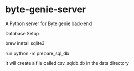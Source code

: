 # byte-genie-server
A Python server for Byte genie back-end

Database Setup 

brew install sqlite3

run python -m prepare_sql_db

It will create a file called csv_sqldb.db in the data directory